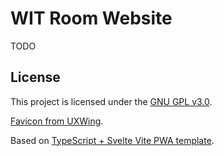 # WIT Room Website

TODO

## License

This project is licensed under the [GNU GPL v3.0][license].

[Favicon from UXWing][favicon].

Based on [TypeScript + Svelte Vite PWA template][template].

[license]: ./LICENSE
[favicon]: https://uxwing.com/door-close-color-icon/
[template]: https://github.com/vite-pwa/create-pwa/tree/2b9325ed8b3dca2a692ed4ff030e7d2e84c7dae8/templates/template-svelte-ts
